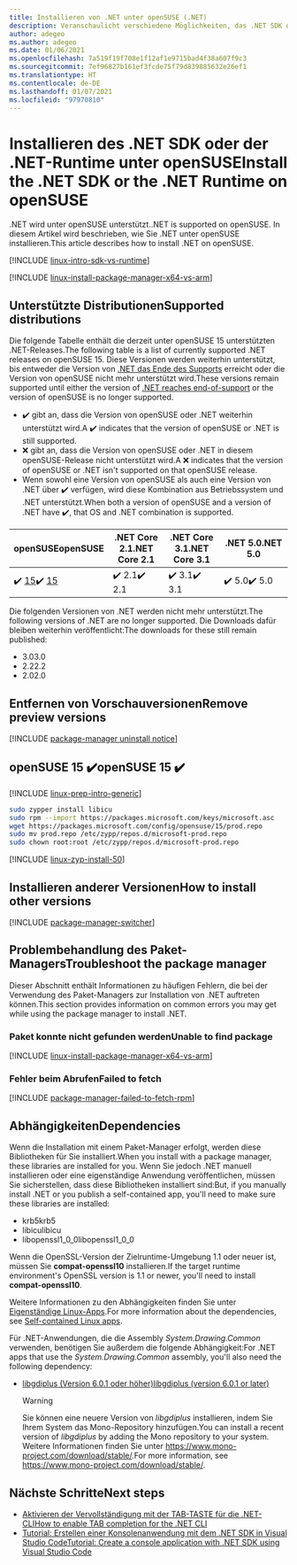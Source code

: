 ```yaml
---
title: Installieren von .NET unter openSUSE (.NET)
description: Veranschaulicht verschiedene Möglichkeiten, das .NET SDK und die NET-Runtime unter openSUSE zu installieren
author: adegeo
ms.author: adegeo
ms.date: 01/06/2021
ms.openlocfilehash: 7a519f19f708e1f12af1e9715bad4f38a607f9c3
ms.sourcegitcommit: 7ef96827b161ef3fcde75f79d839885632e26ef1
ms.translationtype: HT
ms.contentlocale: de-DE
ms.lasthandoff: 01/07/2021
ms.locfileid: "97970810"
---
```

# <a name="install-the-net-sdk-or-the-net-runtime-on-opensuse"></a><span data-ttu-id="f613c-103">Installieren des .NET SDK oder der .NET-Runtime unter openSUSE</span><span class="sxs-lookup"><span data-stu-id="f613c-103">Install the .NET SDK or the .NET Runtime on openSUSE</span></span>

<span data-ttu-id="f613c-104">.NET wird unter openSUSE unterstützt.</span><span class="sxs-lookup"><span data-stu-id="f613c-104">.NET is supported on openSUSE.</span></span> <span data-ttu-id="f613c-105">In diesem Artikel wird beschrieben, wie Sie .NET unter openSUSE installieren.</span><span class="sxs-lookup"><span data-stu-id="f613c-105">This article describes how to install .NET on openSUSE.</span></span>

[!INCLUDE [linux-intro-sdk-vs-runtime](includes/linux-intro-sdk-vs-runtime.md)]

[!INCLUDE [linux-install-package-manager-x64-vs-arm](includes/linux-install-package-manager-x64-vs-arm.md)]

## <a name="supported-distributions"></a><span data-ttu-id="f613c-106">Unterstützte Distributionen</span><span class="sxs-lookup"><span data-stu-id="f613c-106">Supported distributions</span></span>

<span data-ttu-id="f613c-107">Die folgende Tabelle enthält die derzeit unter openSUSE 15 unterstützten .NET-Releases.</span><span class="sxs-lookup"><span data-stu-id="f613c-107">The following table is a list of currently supported .NET releases on openSUSE 15.</span></span> <span data-ttu-id="f613c-108">Diese Versionen werden weiterhin unterstützt, bis entweder die Version von [.NET das Ende des Supports](https://dotnet.microsoft.com/platform/support/policy/dotnet-core) erreicht oder die Version von openSUSE nicht mehr unterstützt wird.</span><span class="sxs-lookup"><span data-stu-id="f613c-108">These versions remain supported until either the version of [.NET reaches end-of-support](https://dotnet.microsoft.com/platform/support/policy/dotnet-core) or the version of openSUSE is no longer supported.</span></span>

- <span data-ttu-id="f613c-109">✔️ gibt an, dass die Version von openSUSE oder .NET weiterhin unterstützt wird.</span><span class="sxs-lookup"><span data-stu-id="f613c-109">A ✔️ indicates that the version of openSUSE or .NET is still supported.</span></span>
- <span data-ttu-id="f613c-110">❌ gibt an, dass die Version von openSUSE oder .NET in diesem openSUSE-Release nicht unterstützt wird.</span><span class="sxs-lookup"><span data-stu-id="f613c-110">A ❌ indicates that the version of openSUSE or .NET isn't supported on that openSUSE release.</span></span>
- <span data-ttu-id="f613c-111">Wenn sowohl eine Version von openSUSE als auch eine Version von .NET über ✔️ verfügen, wird diese Kombination aus Betriebssystem und .NET unterstützt.</span><span class="sxs-lookup"><span data-stu-id="f613c-111">When both a version of openSUSE and a version of .NET have ✔️, that OS and .NET combination is supported.</span></span>

| <span data-ttu-id="f613c-112">openSUSE</span><span class="sxs-lookup"><span data-stu-id="f613c-112">openSUSE</span></span>                   | <span data-ttu-id="f613c-113">.NET Core 2.1</span><span class="sxs-lookup"><span data-stu-id="f613c-113">.NET Core 2.1</span></span> | <span data-ttu-id="f613c-114">.NET Core 3.1</span><span class="sxs-lookup"><span data-stu-id="f613c-114">.NET Core 3.1</span></span> | <span data-ttu-id="f613c-115">.NET 5.0</span><span class="sxs-lookup"><span data-stu-id="f613c-115">.NET 5.0</span></span> |
|----------------------------|---------------|---------------|----------------|
| <span data-ttu-id="f613c-116">✔️ [15](#opensuse-15-)</span><span class="sxs-lookup"><span data-stu-id="f613c-116">✔️ [15](#opensuse-15-)</span></span>     | <span data-ttu-id="f613c-117">✔️ 2.1</span><span class="sxs-lookup"><span data-stu-id="f613c-117">✔️ 2.1</span></span>        | <span data-ttu-id="f613c-118">✔️ 3.1</span><span class="sxs-lookup"><span data-stu-id="f613c-118">✔️ 3.1</span></span>        | <span data-ttu-id="f613c-119">✔️ 5.0</span><span class="sxs-lookup"><span data-stu-id="f613c-119">✔️ 5.0</span></span> |

<span data-ttu-id="f613c-120">Die folgenden Versionen von .NET werden nicht mehr unterstützt.</span><span class="sxs-lookup"><span data-stu-id="f613c-120">The following versions of .NET are no longer supported.</span></span> <span data-ttu-id="f613c-121">Die Downloads dafür bleiben weiterhin veröffentlicht:</span><span class="sxs-lookup"><span data-stu-id="f613c-121">The downloads for these still remain published:</span></span>

- <span data-ttu-id="f613c-122">3.0</span><span class="sxs-lookup"><span data-stu-id="f613c-122">3.0</span></span>
- <span data-ttu-id="f613c-123">2.2</span><span class="sxs-lookup"><span data-stu-id="f613c-123">2.2</span></span>
- <span data-ttu-id="f613c-124">2.0</span><span class="sxs-lookup"><span data-stu-id="f613c-124">2.0</span></span>

## <a name="remove-preview-versions"></a><span data-ttu-id="f613c-125">Entfernen von Vorschauversionen</span><span class="sxs-lookup"><span data-stu-id="f613c-125">Remove preview versions</span></span>

[!INCLUDE [package-manager uninstall notice](./includes/linux-uninstall-preview-info.md)]

## <a name="opensuse-15-"></a><span data-ttu-id="f613c-126">openSUSE 15 ✔️</span><span class="sxs-lookup"><span data-stu-id="f613c-126">openSUSE 15 ✔️</span></span>

[!INCLUDE [linux-prep-intro-generic](includes/linux-prep-intro-generic.md)]

```bash
sudo zypper install libicu
sudo rpm --import https://packages.microsoft.com/keys/microsoft.asc
wget https://packages.microsoft.com/config/opensuse/15/prod.repo
sudo mv prod.repo /etc/zypp/repos.d/microsoft-prod.repo
sudo chown root:root /etc/zypp/repos.d/microsoft-prod.repo
```

[!INCLUDE [linux-zyp-install-50](includes/linux-install-50-zyp.md)]

## <a name="how-to-install-other-versions"></a><span data-ttu-id="f613c-127">Installieren anderer Versionen</span><span class="sxs-lookup"><span data-stu-id="f613c-127">How to install other versions</span></span>

[!INCLUDE [package-manager-switcher](./includes/package-manager-heading-hack-pkgname.md)]

## <a name="troubleshoot-the-package-manager"></a><span data-ttu-id="f613c-128">Problembehandlung des Paket-Managers</span><span class="sxs-lookup"><span data-stu-id="f613c-128">Troubleshoot the package manager</span></span>

<span data-ttu-id="f613c-129">Dieser Abschnitt enthält Informationen zu häufigen Fehlern, die bei der Verwendung des Paket-Managers zur Installation von .NET auftreten können.</span><span class="sxs-lookup"><span data-stu-id="f613c-129">This section provides information on common errors you may get while using the package manager to install .NET.</span></span>

### <a name="unable-to-find-package"></a><span data-ttu-id="f613c-130">Paket konnte nicht gefunden werden</span><span class="sxs-lookup"><span data-stu-id="f613c-130">Unable to find package</span></span>

[!INCLUDE [linux-install-package-manager-x64-vs-arm](includes/linux-install-package-manager-x64-vs-arm.md)]

### <a name="failed-to-fetch"></a><span data-ttu-id="f613c-131">Fehler beim Abrufen</span><span class="sxs-lookup"><span data-stu-id="f613c-131">Failed to fetch</span></span>

[!INCLUDE [package-manager-failed-to-fetch-rpm](includes/package-manager-failed-to-fetch-rpm.md)]

## <a name="dependencies"></a><span data-ttu-id="f613c-132">Abhängigkeiten</span><span class="sxs-lookup"><span data-stu-id="f613c-132">Dependencies</span></span>

<span data-ttu-id="f613c-133">Wenn die Installation mit einem Paket-Manager erfolgt, werden diese Bibliotheken für Sie installiert.</span><span class="sxs-lookup"><span data-stu-id="f613c-133">When you install with a package manager, these libraries are installed for you.</span></span> <span data-ttu-id="f613c-134">Wenn Sie jedoch .NET manuell installieren oder eine eigenständige Anwendung veröffentlichen, müssen Sie sicherstellen, dass diese Bibliotheken installiert sind:</span><span class="sxs-lookup"><span data-stu-id="f613c-134">But, if you manually install .NET or you publish a self-contained app, you'll need to make sure these libraries are installed:</span></span>

- <span data-ttu-id="f613c-135">krb5</span><span class="sxs-lookup"><span data-stu-id="f613c-135">krb5</span></span>
- <span data-ttu-id="f613c-136">libicu</span><span class="sxs-lookup"><span data-stu-id="f613c-136">libicu</span></span>
- <span data-ttu-id="f613c-137">libopenssl1_0_0</span><span class="sxs-lookup"><span data-stu-id="f613c-137">libopenssl1_0_0</span></span>

<span data-ttu-id="f613c-138">Wenn die OpenSSL-Version der Zielruntime-Umgebung 1.1 oder neuer ist, müssen Sie **compat-openssl10** installieren.</span><span class="sxs-lookup"><span data-stu-id="f613c-138">If the target runtime environment's OpenSSL version is 1.1 or newer, you'll need to install **compat-openssl10**.</span></span>

<span data-ttu-id="f613c-139">Weitere Informationen zu den Abhängigkeiten finden Sie unter [Eigenständige Linux-Apps](https://github.com/dotnet/core/blob/master/Documentation/self-contained-linux-apps.md).</span><span class="sxs-lookup"><span data-stu-id="f613c-139">For more information about the dependencies, see [Self-contained Linux apps](https://github.com/dotnet/core/blob/master/Documentation/self-contained-linux-apps.md).</span></span>

<span data-ttu-id="f613c-140">Für .NET-Anwendungen, die die Assembly *System.Drawing.Common* verwenden, benötigen Sie außerdem die folgende Abhängigkeit:</span><span class="sxs-lookup"><span data-stu-id="f613c-140">For .NET apps that use the *System.Drawing.Common* assembly, you'll also need the following dependency:</span></span>

- [<span data-ttu-id="f613c-141">libgdiplus (Version 6.0.1 oder höher)</span><span class="sxs-lookup"><span data-stu-id="f613c-141">libgdiplus (version 6.0.1 or later)</span></span>](https://www.mono-project.com/docs/gui/libgdiplus/)

  > [!WARNING]
  > <span data-ttu-id="f613c-142">Sie können eine neuere Version von *libgdiplus* installieren, indem Sie Ihrem System das Mono-Repository hinzufügen.</span><span class="sxs-lookup"><span data-stu-id="f613c-142">You can install a recent version of *libgdiplus* by adding the Mono repository to your system.</span></span> <span data-ttu-id="f613c-143">Weitere Informationen finden Sie unter <https://www.mono-project.com/download/stable/>.</span><span class="sxs-lookup"><span data-stu-id="f613c-143">For more information, see <https://www.mono-project.com/download/stable/>.</span></span>

## <a name="next-steps"></a><span data-ttu-id="f613c-144">Nächste Schritte</span><span class="sxs-lookup"><span data-stu-id="f613c-144">Next steps</span></span>

- [<span data-ttu-id="f613c-145">Aktivieren der Vervollständigung mit der TAB-TASTE für die .NET-CLI</span><span class="sxs-lookup"><span data-stu-id="f613c-145">How to enable TAB completion for the .NET CLI</span></span>](../tools/enable-tab-autocomplete.md)
- [<span data-ttu-id="f613c-146">Tutorial: Erstellen einer Konsolenanwendung mit dem .NET SDK in Visual Studio Code</span><span class="sxs-lookup"><span data-stu-id="f613c-146">Tutorial: Create a console application with .NET SDK using Visual Studio Code</span></span>](../tutorials/with-visual-studio-code.md)
